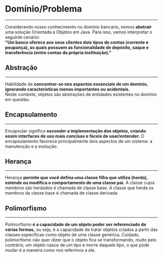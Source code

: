 # Domínio/Problema
***
Considerando nosso conhecimento no domínio bancário, iremos **abstrair** uma solução Orientada a Objetos em Java. Para 
isso, vamos interpretar o seguinte cenário:  
**"Um banco oferece aos seus clientes dois tipos de contas (corrente e poupança), as quais possuem as funcionalidade de
depósito, saque e transferência (entre contas da própria instituição)."**

## Abstração
***
Habilidade de **concentrar-se nos aspectos essenciais de um domínio, ignorando características menos importantes ou 
acidentais.**  
Neste contexto, objetos são abstrações de entidades existentes no domínio em questão.

## Encapsulamento
***
Encapsular significa **esconder a implementação dos objetos, criando assim interfaces de uso mais concisas e fáceis de
usar/entender.** O encapsulamento favorece principalmente dois aspectos de um sistema: a manutenção e a evolução.

## Herança
***
Herança **permite que você defina uma classe filha que utiliza (herda), estende ou modifica o comportamento de uma 
classe pai.** A classe cujos membros são herdados é chamada de classe base. A classe que herda os membros da classe 
base é chamada de classe derivada.

## Polimorfismo
***
Polimorfismo **é a capacidade de um objeto poder ser referenciado de várias formas,** ou seja, é a capacidade de tratar 
objetos criados a partir das classes específicas como objeto de uma classe genérica. Cuidado, polimorfismo não quer 
dizer que o objeto fica se transformando, muito pelo contrário, um objeto nasce de um tipo e morre daquele tipo, o que 
pode mudar é a maneira como nos referimos a ele. 